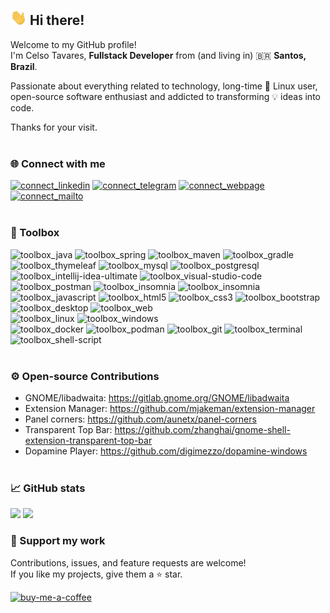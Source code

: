 ## <img src="https://raw.githubusercontent.com/celsotavaresdev/celsotavaresdev/main/images/hi-there.gif" width="26px"> Hi there!
Welcome to my GitHub profile!<br>
I'm Celso Tavares, <b>Fullstack Developer</b> from (and living in) 🇧🇷 <b>Santos, Brazil</b>.

Passionate about everything related to technology, long-time 🐧 Linux user, open-source software enthusiast and addicted to transforming 💡 ideas into code.

Thanks for your visit.
<br><br>

### 🌐 Connect with me
[![connect_linkedin](https://img.shields.io/badge/-LinkedIn-informational?&logo=linkedin&logoColor=white&color=505050)](https://www.linkedin.com/in/celsotavaresdev)
[![connect_telegram](https://img.shields.io/badge/-Telegram-informational?&logo=telegram&logoColor=white&color=505050)](https://t.me/celsotavaresdev)
[![connect_webpage](https://img.shields.io/badge/-Homepage-informational?&logo=googlechrome&logoColor=white&color=505050)](https://celsotavares.dev)
[![connect_mailto](https://img.shields.io/badge/-E--mail-informational?&logo=maildotru&logoColor=white&color=505050)](mailto:mail@celsotavares.dev)
<br><br>

### 🔧 Toolbox
![toolbox_java](https://img.shields.io/badge/-Java-informational?style=flat&logoColor=white&color=10a030)
![toolbox_spring](https://img.shields.io/badge/-Spring_Framework-informational?style=flat&logoColor=white&color=10a030)
![toolbox_maven](https://img.shields.io/badge/-Maven-informational?style=flat&logoColor=white&color=10a030)
![toolbox_gradle](https://img.shields.io/badge/-Gradle-informational?style=flat&logoColor=white&color=10a030)
![toolbox_thymeleaf](https://img.shields.io/badge/-Thymeleaf-informational?style=flat&logoColor=white&color=10a030)
![toolbox_mysql](https://img.shields.io/badge/-MySQL-informational?style=flat&logoColor=white&color=10a030)
![toolbox_postgresql](https://img.shields.io/badge/-PostgreSQL-informational?style=flat&logoColor=white&color=10a030)<br>
![toolbox_intellij-idea-ultimate](https://img.shields.io/badge/-IntelliJ_IDEA_Ultimate-informational?style=flat&logoColor=white&color=600090)
![toolbox_visual-studio-code](https://img.shields.io/badge/-Visual_Studio_Code-informational?style=flat&logoColor=white&color=600090)
![toolbox_postman](https://img.shields.io/badge/-Postman-informational?style=flat&logoColor=white&color=600090)
![toolbox_insomnia](https://img.shields.io/badge/-Insomnia-informational?style=flat&logoColor=white&color=600090)
![toolbox_insomnia](https://img.shields.io/badge/-DBeaver-informational?style=flat&logoColor=white&color=600090)
<br>
![toolbox_javascript](https://img.shields.io/badge/-Javascript-informational?style=flat&logoColor=white&color=a040a0)
![toolbox_html5](https://img.shields.io/badge/-HTML5-informational?style=flat&logoColor=white&color=a040a0)
![toolbox_css3](https://img.shields.io/badge/-CSS3-informational?style=flat&logoColor=white&color=a040a0)
![toolbox_bootstrap](https://img.shields.io/badge/-Bootstrap-informational?style=flat&logoColor=white&color=a040a0)<br>
![toolbox_desktop](https://img.shields.io/badge/-Desktop-informational?style=flat&logoColor=white&color=a03020)
![toolbox_web](https://img.shields.io/badge/-Web-informational?style=flat&logoColor=white&color=a03020)<br>
![toolbox_linux](https://img.shields.io/badge/-Linux-informational?style=flat&logoColor=white&color=2050c0)
![toolbox_windows](https://img.shields.io/badge/-Windows-informational?style=flat&logoColor=white&color=2050c0)<br>
![toolbox_docker](https://img.shields.io/badge/-Docker-informational?style=flat&logoColor=white&color=d08000)
![toolbox_podman](https://img.shields.io/badge/-Podman-informational?style=flat&logoColor=white&color=d08000)
![toolbox_git](https://img.shields.io/badge/-Git-informational?style=flat&logoColor=white&color=d08000)
![toolbox_terminal](https://img.shields.io/badge/-Terminal-informational?style=flat&logoColor=white&color=d08000)
![toolbox_shell-script](https://img.shields.io/badge/-Shell_Script-informational?style=flat&logoColor=white&color=d08000)
<br><br>

### ⚙️ Open-source Contributions
* GNOME/libadwaita: https://gitlab.gnome.org/GNOME/libadwaita
* Extension Manager: https://github.com/mjakeman/extension-manager
* Panel corners: https://github.com/aunetx/panel-corners
* Transparent Top Bar: https://github.com/zhanghai/gnome-shell-extension-transparent-top-bar
* Dopamine Player: https://github.com/digimezzo/dopamine-windows
<br><br>

### 📈 GitHub stats
<picture>
  <source media="(prefers-color-scheme: dark)" srcset="https://github-readme-stats.vercel.app/api?username=celsotavaresdev&hide_border=true&hide_title=true&card_width=370&bg_color=00000000&theme=dark&show_icons=true&rank_icon=github&hide=contribs&include_all_commits=true&count_private=true">
  <img src="https://github-readme-stats.vercel.app/api?username=celsotavaresdev&hide_border=true&hide_title=true&card_width=370&bg_color=00000000&theme=default&show_icons=true&rank_icon=github&hide=contribs&include_all_commits=true&count_private=true">
</picture>
<picture>
  <source media="(prefers-color-scheme: dark)" srcset="https://github-readme-stats.vercel.app/api/top-langs/?username=celsotavaresdev&hide_border=true&hide_title=true&card_width=370&bg_color=00000000&theme=dark&layout=compact">
  <img src="https://github-readme-stats.vercel.app/api/top-langs/?username=celsotavaresdev&hide_border=true&hide_title=true&card_width=370&bg_color=00000000&theme=default&layout=compact">
</picture>
<br>

### 🤝 Support my work
Contributions, issues, and feature requests are welcome!<br>
If you like my projects, give them a ⭐ star.

[![buy-me-a-coffee](https://www.buymeacoffee.com/assets/img/custom_images/yellow_img.png)](https://www.buymeacoffee.com/celsotavaresdev)
